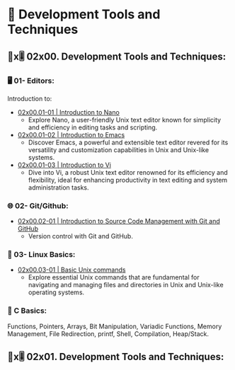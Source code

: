 # 📘 Development Tools and Techniques

## 📘x🎚 02x00. Development Tools and Techniques:

### 🖥️ 01- Editors:
Introduction to:
- [02x00.01-01 | Introduction to Nano](https://blog.alouatiq.com/2023/06/introduction-to-nano.html)
  - Explore Nano, a user-friendly Unix text editor known for simplicity and efficiency in editing tasks and scripting.
- [02x00.01-02 | Introduction to Emacs](https://blog.alouatiq.com/2024/05/introduction-to-emacs.html)
  - Discover Emacs, a powerful and extensible text editor revered for its versatility and customization capabilities in Unix and Unix-like systems.
- [02x00.01-03 | Introduction to Vi](https://blog.alouatiq.com/2024/05/introduction-to-vi.html)
  - Dive into Vi, a robust Unix text editor renowned for its efficiency and flexibility, ideal for enhancing productivity in text editing and system administration tasks.

### 🌐 02- Git/Github:
- [02x00.02-01 | Introduction to Source Code Management with Git and GitHub](https://blog.alouatiq.com/2024/05/introduction-to-source-code-management.html)
  - Version control with Git and GitHub.

### 🐧 03- Linux Basics:
- [02x00.03-01 | Basic Unix commands](https://blog.alouatiq.com/2024/04/basic-unix-commands.html)
  - Explore essential Unix commands that are fundamental for navigating and managing files and directories in Unix and Unix-like operating systems.

### 🔧 C Basics:
Functions, Pointers, Arrays, Bit Manipulation, Variadic Functions, Memory Management, File Redirection, printf, Shell, Compilation, Heap/Stack.
 
## 📘x🎚 02x01. Development Tools and Techniques:

